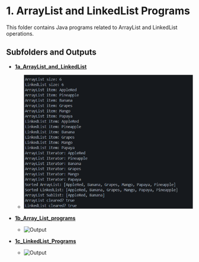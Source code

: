 # 1. ArrayList and LinkedList Programs

This folder contains Java programs related to ArrayList and LinkedList operations.

## Subfolders and Outputs

- **[1a_ArrayList_and_LinkedList](./1a_ArrayList_and_LinkedList)**
  - ![Output](1a_ArrayList_and_LinkedList/1a.png)

- **[1b_Array_List_programs](./1b_Array_List_programs)**
  - ![Output](./1b_Array_List_programs/output.png)

- **[1c_LinkedList_Programs](./1c_LinkedList_Programs)**
  - ![Output](./1c_LinkedList_Programs/output.png)

